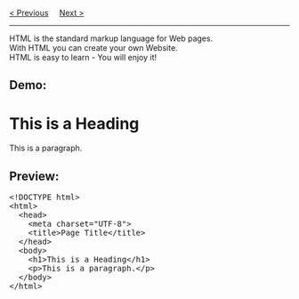 <a href="https://bledy-guides.repl.co">&lt; Previous</a>
&nbsp;&nbsp;&nbsp;
<a href="/HTML/Introduction.md">Next &gt;</a>
<hr>
HTML is the standard markup language for Web pages.
<br>
With HTML you can create your own Website.
<br>
HTML is easy to learn - You will enjoy it!
<p></p>
<h2>Demo:</h2>
<h1>This is a Heading</h1>
<p>This is a paragraph.</p>
<h2>Preview:</h2>
<pre>
&lt;!DOCTYPE html&gt;
&lt;html&gt;
  &lt;head&gt;
    &lt;meta charset="UTF-8"&gt;
    &lt;title&gt;Page Title&lt;/title&gt;
  &lt;/head&gt;
  &lt;body&gt;
    &lt;h1&gt;This is a Heading&lt;/h1&gt;
    &lt;p&gt;This is a paragraph.&lt;/p&gt;
  &lt;/body&gt;
&lt;/html&gt;
</pre>
